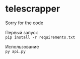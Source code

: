 # telescrapper
Sorry for the code


Первый запуск <br/>
<code>pip install -r requirements.txt</code>
  
Использование <br/>
<code>py api.py</code>
